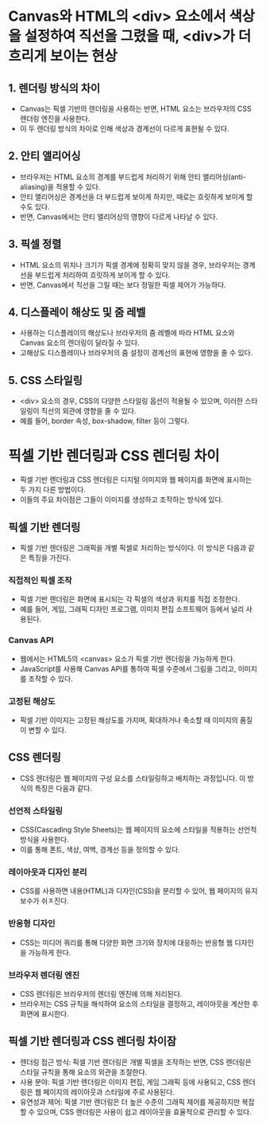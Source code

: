 # Canvas와 HTML의 \<div> 요소에서 색상을 설정하여 직선을 그렸을 때, \<div>가 더 흐리게 보이는 현상
## 1. 렌더링 방식의 차이
* Canvas는 픽셀 기반의 렌더링을 사용하는 반면, HTML 요소는 브라우저의 CSS 렌더링 엔진을 사용한다. 
* 이 두 렌더링 방식의 차이로 인해 색상과 경계선이 다르게 표현될 수 있다.

## 2. 안티 앨리어싱
* 브라우저는 HTML 요소의 경계를 부드럽게 처리하기 위해 안티 앨리어싱(anti-aliasing)을 적용할 수 있다. 
* 안티 앨리어싱은 경계선을 더 부드럽게 보이게 하지만, 때로는 흐릿하게 보이게 할 수도 있다. 
* 반면, Canvas에서는 안티 앨리어싱의 영향이 다르게 나타날 수 있다.

## 3. 픽셀 정렬
* HTML 요소의 위치나 크기가 픽셀 경계에 정확히 맞지 않을 경우, 브라우저는 경계선을 부드럽게 처리하여 흐릿하게 보이게 할 수 있다. 
* 반면, Canvas에서 직선을 그릴 때는 보다 정밀한 픽셀 제어가 가능하다.

## 4. 디스플레이 해상도 및 줌 레벨
* 사용하는 디스플레이의 해상도나 브라우저의 줌 레벨에 따라 HTML 요소와 Canvas 요소의 렌더링이 달라질 수 있다. 
* 고해상도 디스플레이나 브라우저의 줌 설정이 경계선의 표현에 영향을 줄 수 있다.

## 5. CSS 스타일링
* \<div> 요소의 경우, CSS의 다양한 스타일링 옵션이 적용될 수 있으며, 이러한 스타일링이 직선의 외관에 영향을 줄 수 있다. 
* 예를 들어, border 속성, box-shadow, filter 등이 그렇다.

# 픽셀 기반 렌더링과 CSS 렌더링 차이
* 픽셀 기반 렌더링과 CSS 렌더링은 디지털 이미지와 웹 페이지를 화면에 표시하는 두 가지 다른 방법이다. 
* 이들의 주요 차이점은 그들이 이미지를 생성하고 조작하는 방식에 있다.

## 픽셀 기반 렌더링
* 픽셀 기반 렌더링은 그래픽을 개별 픽셀로 처리하는 방식이다. 이 방식은 다음과 같은 특징을 가진다.

### 직접적인 픽셀 조작
* 픽셀 기반 렌더링은 화면에 표시되는 각 픽셀의 색상과 위치를 직접 조정한다. 
* 예를 들어, 게임, 그래픽 디자인 프로그램, 이미지 편집 소프트웨어 등에서 널리 사용된다.

### Canvas API
* 웹에서는 HTML5의 \<canvas> 요소가 픽셀 기반 렌더링을 가능하게 한다. 
* JavaScript를 사용해 Canvas API를 통하여 픽셀 수준에서 그림을 그리고, 이미지를 조작할 수 있다.

### 고정된 해상도
* 픽셀 기반 이미지는 고정된 해상도를 가지며, 확대하거나 축소할 때 이미지의 품질이 변할 수 있다.

## CSS 렌더링
* CSS 렌더링은 웹 페이지의 구성 요소를 스타일링하고 배치하는 과정입니다. 이 방식의 특징은 다음과 같다.

### 선언적 스타일링
* CSS(Cascading Style Sheets)는 웹 페이지의 요소에 스타일을 적용하는 선언적 방식을 사용한다. 
* 이를 통해 폰트, 색상, 여백, 경계선 등을 정의할 수 있다.

### 레이아웃과 디자인 분리
* CSS를 사용하면 내용(HTML)과 디자인(CSS)을 분리할 수 있어, 웹 페이지의 유지보수가 쉬ㅈ진다.

### 반응형 디자인
* CSS는 미디어 쿼리를 통해 다양한 화면 크기와 장치에 대응하는 반응형 웹 디자인을 가능하게 한다.

### 브라우저 렌더링 엔진
* CSS 렌더링은 브라우저의 렌더링 엔진에 의해 처리된다. 
* 브라우저는 CSS 규칙을 해석하여 요소의 스타일을 결정하고, 레이아웃을 계산한 후 화면에 표시한다.

## 픽셀 기반 렌더링과 CSS 렌더링 차이잠
* 렌더링 접근 방식: 픽셀 기반 렌더링은 개별 픽셀을 조작하는 반면, CSS 렌더링은 스타일 규칙을 통해 요소의 외관을 조절한다.
* 사용 분야: 픽셀 기반 렌더링은 이미지 편집, 게임 그래픽 등에 사용되고, CSS 렌더링은 웹 페이지의 레이아웃과 스타일에 주로 사용된다.
* 유연성과 제어: 픽셀 기반 렌더링은 더 높은 수준의 그래픽 제어를 제공하지만 복잡할 수 있으며, CSS 렌더링은 사용이 쉽고 레이아웃을 효율적으로 관리할 수 있다.
